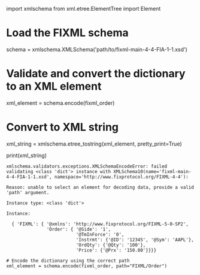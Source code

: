 import xmlschema
from xml.etree.ElementTree import Element

# Load the FIXML schema
schema = xmlschema.XMLSchema('path/to/fixml-main-4-4-FIA-1-1.xsd')

# Validate and convert the dictionary to an XML element
xml_element = schema.encode(fixml_order)

# Convert to XML string
xml_string = xmlschema.etree_tostring(xml_element, pretty_print=True)

print(xml_string)


```
xmlschema.validators.exceptions.XMLSchemaEncodeError: failed validating <class 'dict'> instance with XMLSchema10(name='fixml-main-4-4-FIA-1-1.xsd', namespace='http://www.fixprotocol.org/FIXML-4-4'):

Reason: unable to select an element for decoding data, provide a valid 'path' argument.

Instance type: <class 'dict'>

Instance:

  { 'FIXML': { '@xmlns': 'http://www.fixprotocol.org/FIXML-5-0-SP2',
               'Order': { '@Side': '1',
                          '@TmInForce': '0',
                          'Instrmt': {'@ID': '12345', '@Sym': 'AAPL'},
                          'OrdQty': {'@Qty': '100'},
                          'Price': {'@Prx': '150.00'}}}}
```


```
# Encode the dictionary using the correct path
xml_element = schema.encode(fixml_order, path="FIXML/Order")
```
